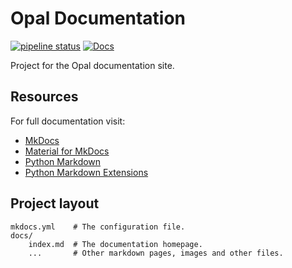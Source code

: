 # Opal Documentation

[![pipeline status](https://gitlab.com/opalmedapps/docs/badges/main/pipeline.svg)](https://gitlab.com/opalmedapps/docs/-/commits/main) [![Docs](https://img.shields.io/badge/docs-available-brightgreen.svg)](https://opalmedapps.gitlab.io/docs)

Project for the Opal documentation site.

## Resources

For full documentation visit:

* [MkDocs](https://www.mkdocs.org)
* [Material for MkDocs](https://squidfunk.github.io/mkdocs-material/)
* [Python Markdown](https://python-markdown.github.io/)
* [Python Markdown Extensions](https://facelessuser.github.io/pymdown-extensions/)

## Project layout

    mkdocs.yml    # The configuration file.
    docs/
        index.md  # The documentation homepage.
        ...       # Other markdown pages, images and other files.
